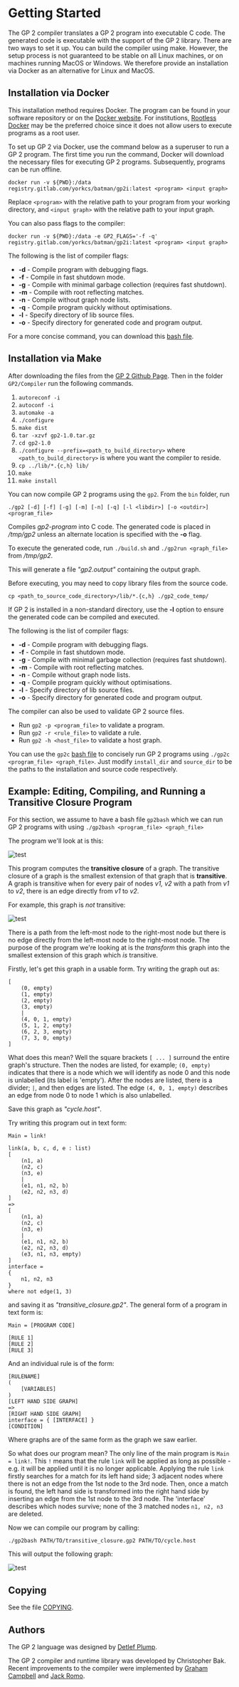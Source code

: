 # Getting Started

The GP 2 compiler translates a GP 2 program into executable C code. The generated code is executable with the support of the GP 2 library. There are two ways to set it up. You can build the compiler using make. However, the setup process is not guaranteed to be stable on all Linux machines, or on machines running MacOS or Windows. We therefore provide an installation via Docker as an alternative for Linux and MacOS.

## Installation via Docker
This installation method requires Docker. The program can be found in your software repository or on the [Docker website](https://docs.docker.com/install/). For institutions, [Rootless Docker](https://medium.com/@tonistiigi/experimenting-with-rootless-docker-416c9ad8c0d6) may be the preferred choice since it does not allow users to execute programs as a root user.

To set up GP 2 via Docker, use the command below as a superuser to run a GP 2 program. The first time you run the command, Docker will download the necessary files for executing GP 2 programs. Subsequently, programs can be run offline.
```
docker run -v ${PWD}:/data registry.gitlab.com/yorkcs/batman/gp2i:latest <program> <input graph>
```
Replace ``<program>`` with the relative path to your program from your working directory, and ``<input graph>`` with the relative path to your input graph.

You can also pass flags to the compiler:
```
docker run -v ${PWD}:/data -e GP2_FLAGS='-f -q' registry.gitlab.com/yorkcs/batman/gp2i:latest <program> <input graph>
```

The following is the list of compiler flags:

- **-d** - Compile program with debugging flags.
- **-f** - Compile in fast shutdown mode.
- **-g** - Compile with minimal garbage collection (requires fast shutdown).
- **-m** - Compile with root reflecting matches.
- **-n** - Compile without graph node lists.
- **-q** - Compile program quickly without optimisations.
- **-l** - Specify directory of lib source files.
- **-o** - Specify directory for generated code and program output.

For a more concise command, you can download this [bash file](https://github.com/UoYCS-plasma/GP2/blob/master/Compiler/Bash%20Files/gp2docker).

## Installation via Make

After downloading the files from the [GP 2 Github Page](https://github.com/UoYCS-plasma/GP2/). Then in the folder `GP2/Compiler` run the following commands.
1. `autoreconf -i`
2. `autoconf -i`
3. `automake -a`
4. `./configure`
5. `make dist`
6. `tar -xzvf gp2-1.0.tar.gz`
7. `cd gp2-1.0`
8. `./configure --prefix=<path_to_build_directory>` where `<path_to_build_directory>` is where you want the compiler to reside.
8. `cp ../lib/*.{c,h} lib/`
9. `make`
10. `make install`

You can now compile GP 2 programs using the `gp2`. From the `bin` folder, run
```
./gp2 [-d] [-f] [-g] [-m] [-n] [-q] [-l <libdir>] [-o <outdir>] <program_file>
```

Compiles *gp2-program* into C code. The generated code is placed in
*/tmp/gp2* unless an alternate location is specified with the **-o** flag. 

To execute the generated code, run `./build.sh` and
`./gp2run <graph_file>` from */tmp/gp2*.

This will generate a file *"gp2.output"* containing the output graph.

Before executing, you may need to copy library files from the source code.
```
cp <path_to_source_code_directory>/lib/*.{c,h} ./gp2_code_temp/
```

If GP 2 is installed in a non-standard directory, use the **-l** option to 
ensure the generated code can be compiled and executed.

The following is the list of compiler flags:

- **-d** - Compile program with debugging flags.
- **-f** - Compile in fast shutdown mode.
- **-g** - Compile with minimal garbage collection (requires fast shutdown).
- **-m** - Compile with root reflecting matches.
- **-n** - Compile without graph node lists.
- **-q** - Compile program quickly without optimisations.
- **-l** - Specify directory of lib source files.
- **-o** - Specify directory for generated code and program output.

The compiler can also be used to validate GP 2 source files.
- Run `gp2 -p <program_file>` to validate a program.
- Run `gp2 -r <rule_file>` to validate a rule.
- Run `gp2 -h <host_file>` to validate a host graph.

You can use the `gp2c` [bash file](https://github.com/UoYCS-plasma/GP2/blob/master/Compiler/Bash%20Files/gp2c) to concisely run GP 2 programs using `./gp2c <program_file> <graph_file>`. Just modify `install_dir` and `source_dir` to be the paths to the installation and source code respectively.

## Example: Editing, Compiling, and Running a Transitive Closure Program

For this section, we assume to have a bash file `gp2bash` which we can run GP 2 programs with using `./gp2bash <program_file> <graph_file>`

The program we'll look at is this:

![test](images/link.png "A program for computing the transitive closure of a graph.")

This program computes the **transitive closure** of a graph. The transitive closure of a graph is the smallest extension of that graph that is **transitive**.
A graph is transitive when for every pair of nodes *v1, v2* with a path from *v1* to *v2*, there is an edge directly from *v1* to *v2*.

For example, this graph is *not* transitive:

![test](images/notrans.png "A non-transitive graph.")

There is a path from the left-most node to the right-most node but there is no edge directly from the left-most node to the right-most node. 
The purpose of the program we're looking at is the *transform* this graph into the smallest extension of this graph which *is* transitive. 

Firstly, let's get this graph in a usable form. Try writing the graph out as:

```
[
	(0, empty)
	(1, empty)
	(2, empty)
	(3, empty)
	|
	(4, 0, 1, empty)
	(5, 1, 2, empty)
	(6, 2, 3, empty)
	(7, 3, 0, empty)
]
```

What does this mean? Well the square brackets `[ ... ]` surround the entire graph's structure. Then the nodes are listed, for example; `(0, empty)` indicates that there is
a node which we will identify as node 0 and this node is unlabelled (its label is 'empty'). After the nodes are listed, there is a divider; `|`, and then edges are
listed. The edge `(4, 0, 1, empty)` describes an edge from node 0 to node 1 which is also unlabelled. 

Save this graph as *"cycle.host"*. 


Try writing this program out in text form:

```
Main = link!

link(a, b, c, d, e : list)
[
	(n1, a)
	(n2, c)
	(n3, e)
	|
	(e1, n1, n2, b)
	(e2, n2, n3, d)
]
=>
[
	(n1, a)
	(n2, c)
	(n3, e)
	|
	(e1, n1, n2, b)
	(e2, n2, n3, d)
	(e3, n1, n3, empty)
]
interface = 
{
	n1, n2, n3
}
where not edge(1, 3)
```

and saving it as *"transitive_closure.gp2"*. The general form of a program in text form is:

```
Main = [PROGRAM CODE]

[RULE 1]
[RULE 2]
[RULE 3]
```

And an individual rule is of the form:

```
[RULENAME]
(
	[VARIABLES]
)
[LEFT HAND SIDE GRAPH]
=>
[RIGHT HAND SIDE GRAPH]
interface = { [INTERFACE] }
[CONDITION]
```

Where graphs are of the same form as the graph we saw earlier. 

So what does our program mean? The only line of the main program is `Main = link!`. This `!`  means that the rule `link` will be applied as long as possible - e.g. it will be applied
until it is no longer applicable. Applying the rule `link` firstly searches for a match for its left hand side; 3 adjacent nodes where there is not an edge
from the 1st node to the 3rd node. Then, once a match is found, the left hand side is transformed into the right hand side by inserting an edge from the 1st
node to the 3rd node. The 'interface' describes which nodes survive; none of the 3 matched nodes `n1, n2, n3` are deleted. 

Now we can compile our program by calling:

```
./gp2bash PATH/TO/transitive_closure.gp2 PATH/TO/cycle.host
```
This will output the following graph:

![test](images/trans.png "A transitive graph.")

## Copying

See the file [COPYING](COPYING).

## Authors

The GP 2 language was designed by [Detlef Plump](http://www-users.cs.york.ac.uk/~det/).

The GP 2 compiler and runtime library was developed by Christopher Bak. Recent improvements to the compiler were implemented by [Graham Campbell](https://gjcampbell.co.uk/) and [Jack Romo](http://jackromo.com/).
